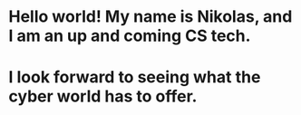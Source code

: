 # Hello world! My name is Nikolas, and I am an up and coming CS tech.
# I look forward to seeing what the cyber world has to offer.

